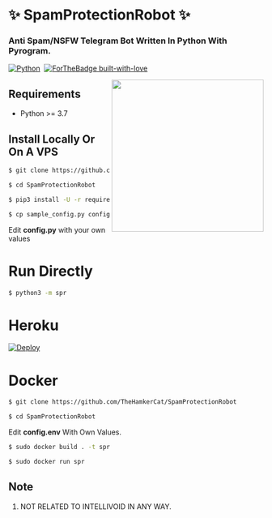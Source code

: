 # ✨ SpamProtectionRobot ✨
### Anti Spam/NSFW Telegram Bot Written In Python With Pyrogram.


[![Python](http://forthebadge.com/images/badges/made-with-python.svg)](https://python.org)&nbsp;
[![ForTheBadge built-with-love](http://ForTheBadge.com/images/badges/built-with-love.svg)](https://GitHub.com/TheHamkerCat/)


<img src="https://hamker.me/logo_3.png" width="300" align="right">


## Requirements

- Python >= 3.7


## Install Locally Or On A VPS

```sh
$ git clone https://github.com/thehamkercat/SpamProtectionRobot

$ cd SpamProtectionRobot

$ pip3 install -U -r requirements.txt

$ cp sample_config.py config.py
```
Edit **config.py** with your own values

# Run Directly
```sh
$ python3 -m spr
```

# Heroku

[![Deploy](https://www.herokucdn.com/deploy/button.svg)](https://heroku.com/deploy?template=https://github.com/CyberxDoom/uyoeoola/)

# Docker

```sh
$ git clone https://github.com/TheHamkerCat/SpamProtectionRobot

$ cd SpamProtectionRobot
```

Edit **config.env** With Own Values.

```sh
$ sudo docker build . -t spr

$ sudo docker run spr
```

## Note

1. NOT RELATED TO INTELLIVOID IN ANY WAY.
